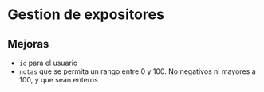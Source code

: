 # Gestion de expositores

## Mejoras

- `id` para el usuario
- `notas` que se permita un rango entre 0 y 100. No negativos ni mayores a 100, y que sean enteros
